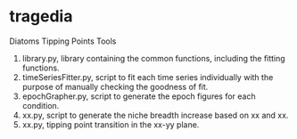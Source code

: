 # tragedia
Diatoms Tipping Points Tools    

1. library.py, library containing the common functions, including the fitting functions.  
2. timeSeriesFitter.py, script to fit each time series individually with the purpose of manually checking the goodness of fit.  
3. epochGrapher.py, script to generate the epoch figures for each condition.  
4. xx.py, script to generate the niche breadth increase based on xx and xx.  
5. xx.py, tipping point transition in the xx-yy plane.
